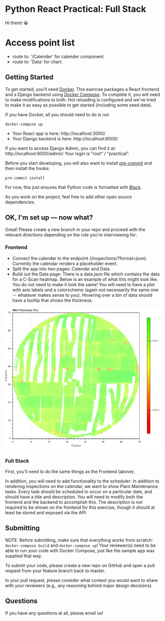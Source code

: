 # Python React Practical: Full Stack

Hi there! 😀

# Access point list

- route to: '/Calender' for calender component.
- route to: 'Data' for chart.

## Getting Started

To get started, you'll need [Docker](https://docs.docker.com/get-docker/). This exercise packages a React frontend and a Django backend using [Docker Compose](https://docs.docker.com/compose/). To complete it, you will need to make modifications to both. Hot reloading is configured and we've tried to make it as easy as possible to get started (including some seed data).

If you have Docker, all you should need to do is run

```console
docker-compose up
```

- Your React app is here: http://localhost:3000/
- Your Django backend is here: http://localhost:8000/

If you want to access Django Admin, you can find it at: http://localhost:8000/admin/ Your login is "root" / "practical".

Before you start developing, you will also want to install [pre-commit](https://pre-commit.com/) and then install the hooks:

```console
pre-commit install
```

For now, this just ensures that Python code is formatted with [Black](https://black.readthedocs.io/en/stable/).

As you work on the project, feel free to add other open source dependencies.

## OK, I'm set up — now what?

Great! Please create a new branch in your repo and proceed with the relevant directions depending on the role you're interviewing for:

### Frontend

- Connect the calendar to the endpoint (/inspections/?format=json). Currently the calendar renders a placeholder event.
- Split the app into two pages: Calendar and Data.
- Build out the Data page: There is a data.json file which contains the data for a C-Scan heatmap. Below is an example of what this might look like. You do not need to make it look the same! You will need to have a plot with axis labels and a colorscheme (again not necessarily the same one -- whatever makes sense to you). Hovering over a bin of data should have a tooltip that shows the thickness.

![](plot.png)

### Full Stack

First, you'll need to do the same things as the Frontend (above).

In addition, you will need to add functionality to the scheduler: In addition to rendering Inspections on the calendar, we want to show Plant Maintenance tasks. Every task should be scheduled to occur on a particular date, and should have a title and description. You will need to modify both the frontend and the backend to accomplish this. The description is not required to be shown on the frontend for this exercise, though it should at least be stored and exposed via the API.

## Submitting

NOTE: Before submitting, make sure that everything works from scratch: `docker-compose build` and `docker-compose up`! Your reviewer(s) need to be able to run your code with Docker Compose, just like the sample app was supplied that way.

To submit your code, please create a new repo on GitHub and open a pull request from your feature branch back to master.

In your pull request, please consider what context you would want to share with your reviewers (e.g., any reasoning behind major design decisions).

## Questions

If you have any questions at all, please email us! 
